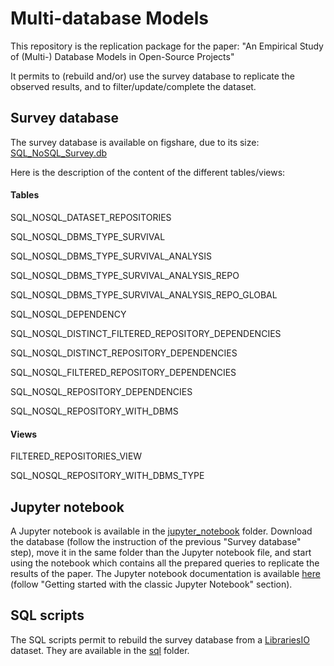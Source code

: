 # Multi-database Models
This repository is the replication package for the paper: "An Empirical Study of (Multi-) Database Models in Open-Source Projects"

It permits to (rebuild and/or) use the survey database to replicate the observed results, and to filter/update/complete the dataset.

## Survey database
The survey database is available on figshare, due to its size: [SQL_NoSQL_Survey.db](https://figshare.com/s/fb5c35279ab68ec52ffc)

Here is the description of the content of the different tables/views:
#### Tables
SQL_NOSQL_DATASET_REPOSITORIES

SQL_NOSQL_DBMS_TYPE_SURVIVAL

SQL_NOSQL_DBMS_TYPE_SURVIVAL_ANALYSIS

SQL_NOSQL_DBMS_TYPE_SURVIVAL_ANALYSIS_REPO

SQL_NOSQL_DBMS_TYPE_SURVIVAL_ANALYSIS_REPO_GLOBAL

SQL_NOSQL_DEPENDENCY

SQL_NOSQL_DISTINCT_FILTERED_REPOSITORY_DEPENDENCIES

SQL_NOSQL_DISTINCT_REPOSITORY_DEPENDENCIES

SQL_NOSQL_FILTERED_REPOSITORY_DEPENDENCIES

SQL_NOSQL_REPOSITORY_DEPENDENCIES

SQL_NOSQL_REPOSITORY_WITH_DBMS

#### Views
FILTERED_REPOSITORIES_VIEW

SQL_NOSQL_REPOSITORY_WITH_DBMS_TYPE

## Jupyter notebook
A Jupyter notebook is available in the [jupyter_notebook](jupyter_notebook/SQL_NoSQL_Survey.ipynb) folder. Download the database (follow the instruction of the previous "Survey database" step), move it in the same folder than the Jupyter notebook file, and start using the notebook which contains all the prepared queries to replicate the results of the paper.
The Jupyter notebook documentation is available [here](https://jupyter.org/install) (follow "Getting started with the classic Jupyter Notebook" section).

## SQL scripts
The SQL scripts permit to rebuild the survey database from a [LibrariesIO](https://libraries.io/data) dataset. They are available in the [sql](sql/) folder.
